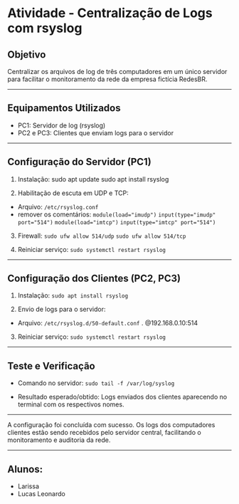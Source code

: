 # Atividade  - Centralização de Logs com rsyslog

## Objetivo
Centralizar os arquivos de log de três computadores em um único servidor para facilitar o monitoramento da rede da empresa fictícia RedesBR.

---

## Equipamentos Utilizados
- PC1: Servidor de log (rsyslog)
- PC2 e PC3: Clientes que enviam logs para o servidor

---

## Configuração do Servidor (PC1)

1. Instalação:
sudo apt update sudo apt install rsyslog

2. Habilitação de escuta em UDP e TCP:
- Arquivo: `/etc/rsyslog.conf`
- remover os comentários:
  `module(load="imudp")`
  `input(type="imudp" port="514")`
  `module(load="imtcp")`
  `input(type="imtcp" port="514")`

3. Firewall:
`sudo ufw allow 514/udp`
`sudo ufw allow 514/tcp`

5. Reiniciar serviço:
`sudo systemctl restart rsyslog`

---

## Configuração dos Clientes (PC2, PC3)

1. Instalação:
`sudo apt install rsyslog`

2. Envio de logs para o servidor:
- Arquivo: `/etc/rsyslog.d/50-default.conf`
. @192.168.0.10:514

3. Reiniciar serviço:
`sudo systemctl restart rsyslog`

---

## Teste e Verificação

- Comando no servidor:
`sudo tail -f /var/log/syslog`

- Resultado esperado/obtido:
Logs enviados dos clientes aparecendo no terminal com os respectivos nomes.

---

A configuração foi concluída com sucesso. 
Os logs dos computadores clientes estão sendo recebidos pelo servidor central, facilitando o monitoramento e auditoria da rede.

---

## Alunos:
- Larissa
- Lucas Leonardo
